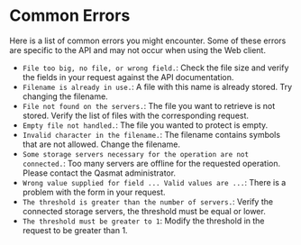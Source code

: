 # Common Errors

Here is a list of common errors you might encounter. Some of these errors are specific to the API and may not occur when using the Web client.

- `File too big, no file, or wrong field.`: Check the file size and verify the fields in your request against the API documentation.
- `Filename is already in use.`: A file with this name is already stored. Try changing the filename.
- `File not found on the servers.`: The file you want to retrieve is not stored. Verify the list of files with the corresponding request.
- `Empty file not handled.`: The file you wanted to protect is empty.
- `Invalid character in the filename.`: The filename contains symbols that are not allowed. Change the filename.
- `Some storage servers necessary for the operation are not connected.`: Too many servers are offline for the requested operation. Please contact the Qasmat administrator.
- `Wrong value supplied for field ... Valid values are ...`: There is a problem with the form in your request.
- `The threshold is greater than the number of servers.`: Verify the connected storage servers, the threshold must be equal or lower.
- `The threshold must be greater to 1`: Modify the threshold in the request to be greater than 1.

